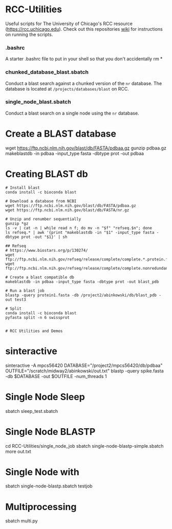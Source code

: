 # RCC-Utilities
Useful scripts for The University of Chicago's RCC resource (https://rcc.uchicago.edu).  Check out this repositories [wiki](https://github.com/uchicago-bio/RCC-Utilities/wiki) for instructions on running the scripts.


### .bashrc
A starter .bashrc file to put in your shell so that you don't accidentally rm *

### chunked_database_blast.sbatch
Conduct a blast search against a chunked version of the `nr` database.  The database is located at `/projects/databases/blast` on RCC.

### single_node_blast.sbatch
Conduct a blast search on a single node using the `nr` database.





# Create a BLAST database
wget https://ftp.ncbi.nlm.nih.gov/blast/db/FASTA/pdbaa.gz
gunzip pdbaa.gz
makeblastdb -in pdbaa -input_type fasta -dbtype prot -out pdbaa

# Creating BLAST db

```
# Install blast
conda install -c bioconda blast

# Download a database from NCBI
wget https://ftp.ncbi.nlm.nih.gov/blast/db/FASTA/pdbaa.gz
wget https://ftp.ncbi.nlm.nih.gov/blast/db/FASTA/nr.gz

# Unzip and renumber sequentially
gunzip *gz
ls -v | cat -n | while read n f; do mv -n "$f" "refseq.$n"; done 
ls refseq.* | awk '{print "makeblastdb -in "$1" -input_type fasta -dbtype prot -out "$1}' | sh

## Refseq
# https://www.biostars.org/p/130274/
wget ftp://ftp.ncbi.nlm.nih.gov/refseq/release/complete/complete.*.protein.faa.gz
wget ftp://ftp.ncbi.nlm.nih.gov/refseq/release/complete/complete.nonredundant_protein.*.protein.faa.gz

# Create a blast compatible db
makeblastdb -in pdbaa -input_type fasta -dbtype prot -out blast_pdb

# Run a blast job
blastp -query protein1.fasta -db /project2/abinkowski/db/blast_pdb -out test3

# Split
conda install -c bioconda blast
pyfasta split -n 6 swissprot 


# RCC Utilities and Demos

```
# sinteractive
sinteractive -A mpcs56420
DATABASE="/project2/mpcs56420/db/pdbaa"
OUTFILE="/scratch/midway2/abinkowski/out.txt"
blastp -query spike.fasta -db $DATABASE -out $OUTFILE  -num_threads 1

# Single Node Sleep
sbatch sleep_test.sbatch 

# Single Node BLASTP 
cd RCC-Utilities/single_node_job
sbatch single-node-blastp-simple.sbatch 
more out.txt

# Single Node with 
sbatch single-node-blastp.sbatch testjob

# Multiprocessing
sbatch multi.py 

```
